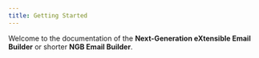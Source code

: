 ```yaml
---
title: Getting Started
---
```


Welcome to the documentation of the **Next-Generation eXtensible Email Builder** or shorter **NGB Email Builder**.
